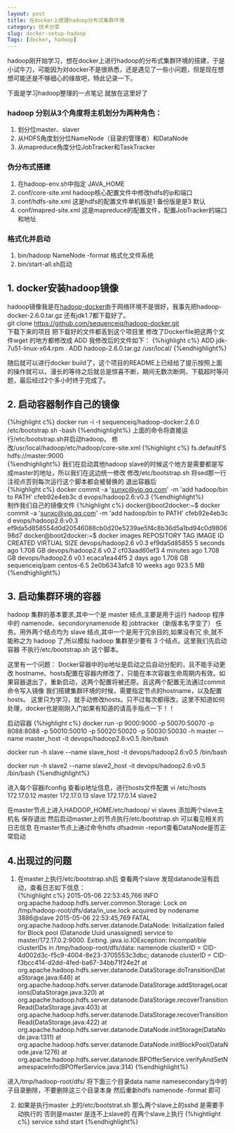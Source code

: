```yaml
---
layout: post  
title: 在docker上搭建hadoop分布式集群环境
category: 技术分享  
slug: docker-setup-hadoop
Tags: [docker, hadoop]
---
```


hadoop刚开始学习，想在docker上进行hadoop的分布式集群环境的搭建，于是小试牛刀，可能因为对docker不是很熟悉，还是遇见了一些小问题，但是现在想想可能还是不够细心的缘故吧，特此记录一下。

下面是学习hadoop整理的一点笔记 就放在这里好了  
### hadoop 分别从3个角度将主机划分为两种角色：  
1. 划分位master、slaver  
2. 从HDFS角度划分位NameNode（目录的管理者）和DataNode  
3. 从mapreduce角度分位JobTracker和TaskTracker  

### 伪分布式搭建  
1. 在hadoop-env.sh中指定 JAVA_HOME  
2. conf/core-site.xml hadoop核心配置文件中修改hdfs的ip和端口  
3. conf/hdfs-site.xml 这是hdfs的配置文件单机版是1 备份版是是3 默认  
4. conf/mapred-site.xml 这是mapreduce的配置文件，配置JobTracker的端口和地址  

### 格式化并启动
1. bin/hadoop NameNode -format 格式化文件系统
2. bin/start-all.sh启动
<!--break-->

## 1. docker安装hadoop镜像
hadoop镜像我是在[hadoop-docker](https://github.com/sequenceiq/hadoop-docker)由于网络环境不是很好，我事先把hadoop-docker-2.6.0.tar.gz 还有jdk1.7都下载好了。  
git clone https://github.com/sequenceiq/hadoop-docker.git  
下载下来的项目 把下载好的文件都丢到这个项目里 修改了Dockerfile把这两个文件wget 的地方都修改成 ADD 我修改后的文件如下：
{%highlight c%}
ADD jdk-7u51-linux-x64.rpm .
ADD hadoop-2.6.0.tar.gz /usr/local/
{%endhighlight%}  
       
随后就可以进行docker build了，这个项目的README上已经给了提示按照上面的操作就可以，漫长的等待之后就总是惊喜不断，期间无数次断网，下载超时等问题，最后经过2个多小时终于完成了。

## 2. 启动容器制作自己的镜像
{%highlight c%}
docker run -i -t sequenceiq/hadoop-docker:2.6.0 /etc/bootstrap.sh -bash
{%endhighlight%} 
上面的命令将直接运行/etc/bootstrap.sh并启动hadoop。
修改/usr/local/hadoop/etc/hadoop/core-site.xml
{%highlight c%}
<configuration>
    <property>
        <name>fs.defaultFS</name>
        <value>hdfs://master:9000</value>
    </property>    
</configuration>
{%endhighlight%} 
我们在启动其他hadoop slave的时候这个地方是需要都是写成master的地址，所以我们在这边统一修改
修改/etc/bootstrap.sh
将sed那一行注视点否则每次运行这个脚本都会被替换的
退出容器后  
{%highlight c%}
docker commit -a 'sunxc@vip.qq.com' -m 'add hadoop/bin to PATH' cfeb92e4eb3c  d
evops/hadoop2.6:v0.3
{%endhighlight%}   
制作我们自己的镜像文件 
{%highlight c%} 
docker@boot2docker:~$ docker commit -a 'sunxc@vip.qq.com' -m 'add hadoop/bin to PATH' cfeb92e4eb3c  d
evops/hadoop2.6:v0.3
ef9da5d858554d0d20546088cb0d20e5239ae5f4c8b36d5a1bd94c0d980698d7
docker@boot2docker:~$ docker images
REPOSITORY          TAG                 IMAGE ID            CREATED             VIRTUAL SIZE
devops/hadoop2.6    v0.3                ef9da5d85855        5 seconds ago       1.708 GB
devops/hadoop2.6    v0.2                cf03aad60ef3        4 minutes ago       1.708 GB
devops/hadoop2.6    v0.1                ecaca1ea44f5        2 days ago          1.708 GB
sequenceiq/pam      centos-6.5          2e0b6343afc8        10 weeks ago        923.5 MB
{%endhighlight%} 

## 3. 启动集群环境的容器
hadoop 集群的基本要求,其中一个是 master 结点,主要是用于运行 hadoop 程序中的 namenode、secondorynamenode 和 jobtracker（新版本名字变了） 任务。用外两个结点均为 slave 结点,其中一个是用于冗余目的,如果没有冗 余,就不能称之为 hadoop 了,所以模拟 hadoop 集群至少要有 3 个结点。这里我们先启动容器 不执行/etc/bootstrap.sh 这个脚本。  

这里有一个问题：
Docker容器中的ip地址是启动之后自动分配的，且不能手动更改
hostname、hosts配置在容器内修改了，只能在本次容器生命周期内有效。如果容器退出了，重新启动，这两个配置将被还原。且这两个配置无法通过commit命令写入镜像
我们搭建集群环境的时候，需要指定节点的hostname，以及配置hosts。
这里只为学习，就手动修改hosts。只不过每次都得改，这里不知道如何处理，docker也是刚刚入门如果有知道的请高手指点一下！！

启动容器
{%highlight c%} 
docker run -p 9000:9000 -p 50070:50070 -p 8088:8088 -p 50010:50010 -p  50020:50020 -p 50030:50030 -h master --name master_host -it devops/hadoop2.6:v0.5 /bin/bash

docker run -h slave --name slave_host -it devops/hadoop2.6:v0.5 /bin/bash

docker run -h slave2 --name slave2_host -it devops/hadoop2.6:v0.5 /bin/bash
{%endhighlight%} 

进入每个容器ifconfig 查看ip地址信息，进行hosts文件配置
vi /etc/hosts
172.17.0.12    master
172.17.0.13    slave
172.17.0.14    slave2

在master节点上进入HADOOP_HOME/etc/hadoop/ 
vi slaves
添加两个slave主机名 保存退出
然后启动master上的节点执行/etc/bootstrap.sh
可以看见相关的日志信息
在master节点上通过命令hdfs dfsadmin -report查看DataNode是否正常启动

## 4.出现过的问题
1. 在master上执行/etc/bootstrap.sh后 查看两个slave 发现datanode没有启动，查看日志如下信息：  
{%highlight c%}
2015-05-06 22:53:45,766 INFO org.apache.hadoop.hdfs.server.common.Storage: Lock on /tmp/hadoop-root/dfs/data/in_use.lock acquired by nodename 3886@slave
2015-05-06 22:53:45,769 FATAL org.apache.hadoop.hdfs.server.datanode.DataNode: Initialization failed for Block pool <registering> (Datanode Uuid unassigned) service to master/172.17.0.2:9000. Exiting.
java.io.IOException: Incompatible clusterIDs in /tmp/hadoop-root/dfs/data: namenode clusterID = CID-4d002d3c-f5c9-4004-8e23-3705553c3dbc; datanode clusterID = CID-f3bcc414-d2dd-4fed-ba67-34bb71f24e2f
	at org.apache.hadoop.hdfs.server.datanode.DataStorage.doTransition(DataStorage.java:646)
	at org.apache.hadoop.hdfs.server.datanode.DataStorage.addStorageLocations(DataStorage.java:320)
	at org.apache.hadoop.hdfs.server.datanode.DataStorage.recoverTransitionRead(DataStorage.java:403)
	at org.apache.hadoop.hdfs.server.datanode.DataStorage.recoverTransitionRead(DataStorage.java:422)
	at org.apache.hadoop.hdfs.server.datanode.DataNode.initStorage(DataNode.java:1311)
	at org.apache.hadoop.hdfs.server.datanode.DataNode.initBlockPool(DataNode.java:1276)
	at org.apache.hadoop.hdfs.server.datanode.BPOfferService.verifyAndSetNamespaceInfo(BPOfferService.java:314)
{%endhighlight%}  

进入/tmp/hadoop-root/dfs/ 将下面三个目录data  name  namesecondary当中的子目录删除，不要删除这三个目录本身
然后重新hdfs namenode -format 即可

2. 如果是执行master 上的/etc/bootstrat.sh 那么两个slave上的sshd 是需要手动执行的 否则是master 是连不上slave的 在两个slave上执行 
{%hightlight c%}
service sshd start
{%endhighlight%}
